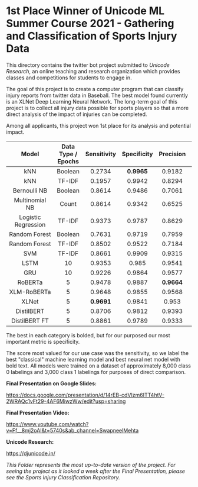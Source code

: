 # 1st Place Winner of Unicode ML Summer Course 2021 - Gathering and Classification of Sports Injury Data

This directory contains the twitter bot project submitted to *Unicode Research*,
an online teaching and research organization which provides classes and competitions
for students to engage in.

The goal of this project is to create a computer program that can classify injury
reports from twitter data in Baseball. The best model found currently is an XLNet Deep
Learning Neural Network. The long-term goal of this project is to collect all injury 
data possible for sports players so that a more direct analysis of the impact of 
injuries can be completed.

Among all applicants, this project won 1st place for its analysis and potential impact.
<center>

|  Model  |  Data Type / Epochs  |  Sensitivity  | Specificity |  Precision  |  F1 Score  |  Accuracy  |
|:---:|:---:|:---:|:---:|:---:|:---:|:---:|
| kNN | Boolean | 0.2734 | **0.9965** | 0.9182 | 0.4214 | 0.9058 |
| kNN | TF-IDF | 0.1957 | 0.9942 | 0.8294 | 0.3167 | 0.8941 |
| Bernoulli NB | Boolean | 0.8614 | 0.9486 | 0.7061 | 0.776 | 0.9377 |
| Multinomial NB | Count | 0.8614 | 0.9342 | 0.6525 | 0.7425 | 0.9251 |
| Logistic Regression | TF-IDF | 0.9373 | 0.9787 | 0.8629 | 0.8986 | 0.9735 |
| Random Forest | Boolean | 0.7631 | 0.9719 | 0.7959 | 0.7792 | 0.9458 |
| Random Forest | TF-IDF | 0.8502 | 0.9522 | 0.7184 | 0.7787 | 0.9394 |
| SVM | TF-IDF | 0.8661 | 0.9909 | 0.9315 | 0.8976 | 0.9752 |
| LSTM | 10 | 0.9353 | 0.985 | 0.9541 | 0.9466 | 0.9726 |
| GRU | 10 | 0.9226 | 0.9864 | 0.9577 | 0.9398 | 0.9705 |
| RoBERTa | 5 | 0.9478 | 0.9887 | **0.9664** | 0.957 | 0.9782 |
| XLM-RoBERTa | 5 | 0.9648 | 0.9855 | 0.9568 | 0.9608 | **0.9803** |
| XLNet | 5 | **0.9691** | 0.9841 | 0.953 | **0.9609** | **0.9803** |
| DistilBERT | 5 | 0.8706 | 0.9812 | 0.9393 | 0.9036 | 0.9536 |
| DistilBERT FT | 5 | 0.8861 | 0.9789 | 0.9333 | 0.9091 | 0.9557 |

</center>

The best in each category is bolded, but for our purposed our most important
metric is specificity.

The score most valued for our use case was the sensitivity, so we label the best
"classical" machine learning model and best neural net model with bold text. All 
models were trained on a dataset of approximately 8,000 class 0 labelings and
3,000 class 1 labelings for purposes of direct comparison.

**Final Presentation on Google Slides:**

https://docs.google.com/presentation/d/14rEB-cdVIzm6ITT4htV-2WRAQc1vFt29-4AF6MiwzWw/edit?usp=sharing

**Final Presentation Video:**

https://www.youtube.com/watch?v=Ff__8mj2oAI&t=5740s&ab_channel=SwapneelMehta

**Unicode Research:**

https://djunicode.in/

*This Folder represents the most up-to-date version of the project. For seeing
the project as it looked a week after the Final Presentation, please see the
Sports Injury Classification Repository.*
